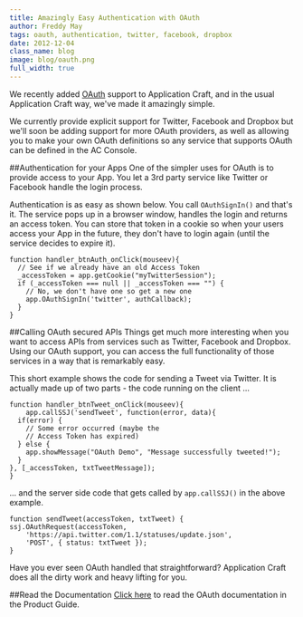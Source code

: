```yaml
---
title: Amazingly Easy Authentication with OAuth
author: Freddy May
tags: oauth, authentication, twitter, facebook, dropbox
date: 2012-12-04
class_name: blog
image: blog/oauth.png
full_width: true
---
```


We recently added [OAuth](http://oauth.net/) support to Application Craft, and in the usual Application Craft way, we've made it amazingly simple.

We currently provide explicit support for Twitter, Facebook and Dropbox but we'll soon be adding support for more OAuth providers, as well as allowing you to make your own OAuth definitions so any service that supports OAuth can be defined in the AC Console.

##Authentication for your Apps
One of the simpler uses for OAuth is to provide access to your App. You let a 3rd party service like Twitter or Facebook handle the login process.

Authentication is as easy as shown below. You call `OAuthSignIn()` and that's it. The service pops up in a browser window, handles the login and returns an access token. You can store that token in a cookie so when your users access your App in the future, they don't have to login again (until the service decides to expire it).

    function handler_btnAuth_onClick(mouseev){
      // See if we already have an old Access Token
      _accessToken = app.getCookie("myTwitterSession");
      if (_accessToken === null || _accessToken === "") {
        // No, we don't have one so get a new one
        app.OAuthSignIn('twitter', authCallback);
      }
    }


##Calling OAuth secured APIs
Things get much more interesting when you want to access APIs from services such as Twitter, Facebook and Dropbox. Using our OAuth support, you can access the full functionality of those services in a way that is remarkably easy.

This short example shows the code for sending a Tweet via Twitter. It is actually made up of two parts - the code running on the client ...

	function handler_btnTweet_onClick(mouseev){
		app.callSSJ('sendTweet', function(error, data){
      if(error) {
      	// Some error occurred (maybe the 
      	// Access Token has expired)
      } else {
        app.showMessage("OAuth Demo", "Message successfully tweeted!");  
      }
    }, [_accessToken, txtTweetMessage]);
	}

... and the server side code that gets called by `app.callSSJ()` in the above example.

	function sendTweet(accessToken, txtTweet) {
    ssj.OAuthRequest(accessToken, 
        'https://api.twitter.com/1.1/statuses/update.json',    
        'POST', { status: txtTweet });
	}

Have you ever seen OAuth handled that straightforward? Application Craft does all the dirty work and heavy lifting for you.

##Read the Documentation
[Click here](/developers/documentation/product-guide/advanced-features/oauth/) to read the OAuth documentation in the Product Guide.




